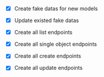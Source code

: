 - [X] Create fake datas for new models
- [X] Update existed fake datas
- [X] Create all list endpoints
- [X] Create all single object endpoints

- [X] Create all create endpoints
- [X] Create all update endpoints
